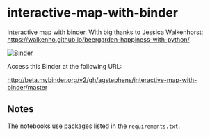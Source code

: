 # interactive-map-with-binder

Interactive map with binder. With big thanks to Jessica Walkenhorst: https://walkenho.github.io/beergarden-happiness-with-python/

[![Binder](http://mybinder.org/badge.svg)](http://beta.mybinder.org/v2/gh/agstephens/interactive-map-with-binder/master)

Access this Binder at the following URL:

http://beta.mybinder.org/v2/gh/agstephens/interactive-map-with-binder/master


## Notes

The notebooks use packages listed in the `requirements.txt`.

